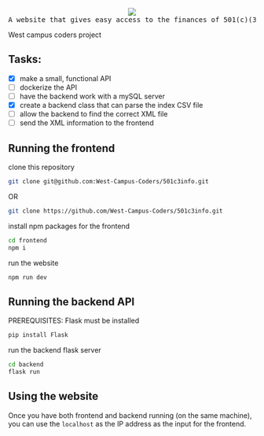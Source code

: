 <div align="center">
<pre>
<img src="https://avatars.githubusercontent.com/u/150297835?s=48&v=4">
A website that gives easy access to the finances of 501(c)(3) non-profits 
</pre>
</div>

West campus coders project

## Tasks:
- [x] make a small, functional API 
- [ ] dockerize the API 
- [ ] have the backend work with a mySQL server
- [x] create a backend class that can parse the index CSV file
- [ ] allow the backend to find the correct XML file
- [ ] send the XML information to the frontend

## Running the frontend

clone this repository

```sh 
git clone git@github.com:West-Campus-Coders/501c3info.git
```

OR 

```sh 
git clone https://github.com/West-Campus-Coders/501c3info.git
```

install npm packages for the frontend

```sh 
cd frontend
npm i 
```

run the website

```sh 
npm run dev
```

## Running the backend API

PREREQUISITES: Flask must be installed
```sh 
pip install Flask
```

run the backend flask server
```sh
cd backend
flask run 
```

## Using the website

Once you have both frontend and backend running (on the same machine), you can use the <code>localhost</code> as the IP address as the input for the frontend.
